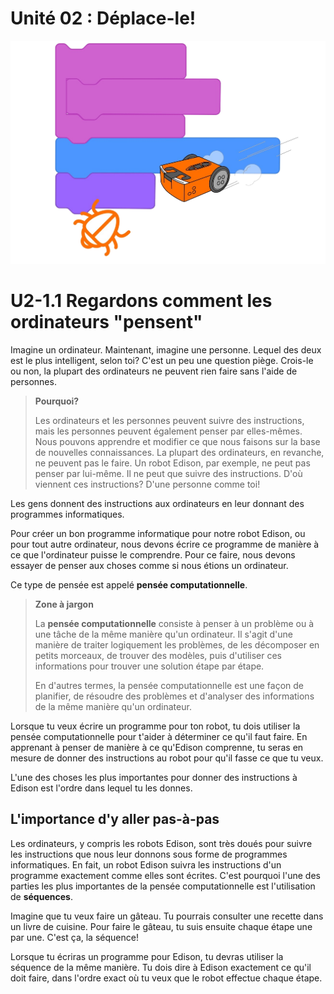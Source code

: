 # Unité 02 : Déplace-le! <!-- omit in toc -->
![](img/u0201_intro.png)

# U2-1.1 Regardons comment les ordinateurs "pensent"
Imagine un ordinateur. Maintenant, imagine une personne. Lequel des deux est le plus intelligent, selon toi?
C'est un peu une question piège. Crois-le ou non, la plupart des ordinateurs ne peuvent rien faire sans l'aide de personnes.

> **Pourquoi?**
> 
> Les ordinateurs et les personnes peuvent suivre des instructions, mais les personnes peuvent également penser par elles-mêmes. Nous pouvons apprendre et modifier ce que nous faisons sur la base de nouvelles connaissances. 
La plupart des ordinateurs, en revanche, ne peuvent pas le faire. Un robot Edison, par exemple, ne peut pas penser par lui-même. Il ne peut que suivre des instructions. D'où viennent ces instructions? D'une personne comme toi!

Les gens donnent des instructions aux ordinateurs en leur donnant des programmes informatiques.

Pour créer un bon programme informatique pour notre robot Edison, ou pour tout autre ordinateur, nous devons écrire ce programme de manière à ce que l'ordinateur puisse le comprendre. Pour ce faire, nous devons essayer de penser aux choses comme si nous étions un ordinateur.

Ce type de pensée est appelé **pensée computationnelle**.

> **Zone à jargon**
> 
> La **pensée computationnelle** consiste à penser à un problème ou à une tâche de la même manière qu'un ordinateur. Il s'agit d'une manière de traiter logiquement les problèmes, de les décomposer en petits morceaux, de trouver des modèles, puis d'utiliser ces informations pour trouver une solution étape par étape.
> 
> En d'autres termes, la pensée computationnelle est une façon de planifier, de résoudre des problèmes et d'analyser des informations de la même manière qu'un ordinateur.

Lorsque tu veux écrire un programme pour ton robot, tu dois utiliser la pensée computationnelle pour t'aider à déterminer ce qu'il faut faire. En apprenant à penser de manière à ce qu'Edison comprenne, tu seras en mesure de donner des instructions au robot pour qu'il fasse ce que tu veux.

L'une des choses les plus importantes pour donner des instructions à Edison est l'ordre dans lequel tu les donnes.

## L'importance d'y aller pas-à-pas
Les ordinateurs, y compris les robots Edison, sont très doués pour suivre les instructions que nous leur donnons sous forme de programmes informatiques. En fait, un robot Edison suivra les instructions d'un programme exactement comme elles sont écrites. C'est pourquoi l'une des parties les plus importantes de la pensée computationnelle est l'utilisation de **séquences**.

Imagine que tu veux faire un gâteau. Tu pourrais consulter une recette dans un livre de cuisine. Pour faire le gâteau, tu suis ensuite chaque étape une par une. C'est ça, la séquence!

Lorsque tu écriras un programme pour Edison, tu devras utiliser la séquence de la même manière. Tu dois dire à Edison exactement ce qu'il doit faire, dans l'ordre exact où tu veux que le robot effectue chaque étape.


